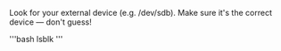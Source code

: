 

Look for your external device (e.g. /dev/sdb). Make sure it's the correct device — don't guess!

'''bash
lsblk
'''
